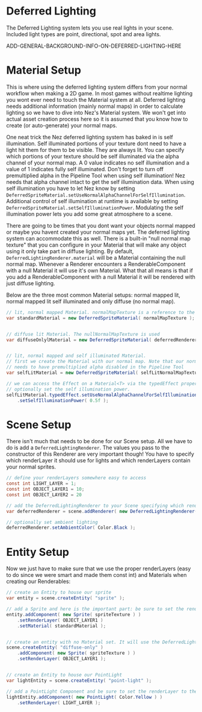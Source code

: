 Deferred Lighting
==========
The Deferred Lighting system lets you use real lights in your scene. Included light types are point, directional, spot and area lights.

ADD-GENERAL-BACKGROUND-INFO-ON-DEFERRED-LIGHTING-HERE


Material Setup
==========
This is where using the deferred lighting system differs from your normal workflow when making a 2D game. In most games without realtime lighting you wont ever need to touch the Material system at all. Deferred lighting needs additional information (mainly normal maps) in order to calculate lighting so we have to dive into Nez's Material system. We won't get into actual asset creation process here so it is assumed that you know how to create (or auto-generate) your normal maps.

One neat trick the Nez deferred lighting system has baked in is self illumination. Self illuminated portions of your texture dont need to have a light hit them for them to be visible. They are always lit. You can specify which portions of your texture should be self illuminated via the alpha channel of your normal map. A 0 value indicates no self illumination and a value of 1 indicates fully self illuminated. Don't forget to turn off premultiplied alpha in the Pipeline Tool when using self illumination! Nez needs that alpha channel intact to get the self illumination data. When using self illumination you have to let Nez know by setting `DeferredSpriteMaterial.setUseNormalAlphaChannelForSelfIllumination`. Additional control of self illumination at runtime is available by setting `DeferredSpriteMaterial.setSelfIlluminationPower`. Modulating the self illumination power lets you add some great atmosphere to a scene.

There are going to be times that you dont want your objects normal mapped or maybe you havent created your normal maps yet. The deferred lighting system can accommodate this as well. There is a built-in "null normal map texture" that you can configure in your Material that will make any object using it only take part in diffuse lighting. By default, `DeferredLightingRenderer.material` will be a Material containing the null normal map. Whenever a Renderer encounters a RenderableComponent with a null Material it will use it's own Material. What that all means is that if you add a RenderableComponent with a null Material it will be rendered with just diffuse lighting.

Below are the three most common Material setups: normal mapped lit, normal mapped lit self illuminated and only diffuse (no normal map).

```cs
// lit, normal mapped Material. normalMapTexture is a reference to the Texture2D that contains your normal map.
var standardMaterial = new DeferredSpriteMaterial( normalMapTexture );


// diffuse lit Material. The nullNormalMapTexture is used
var diffuseOnlylMaterial = new DeferredSpriteMaterial( deferredRenderer.nullNormalMapTexture );


// lit, normal mapped and self illuminated Material.
// first we create the Material with our normal map. Note that our normal map should have an alpha channel for the self illumination and it
// needs to have premultiplied alpha disabled in the Pipeline Tool
var selfLitMaterial = new DeferredSpriteMaterial( selfLitNormalMapTexture );

// we can access the Effect on a Material<T> via the typedEffect property. We need to tell the Effect that we want self illumination and
// optionally set the self illumination power.
selfLitMaterial.typedEffect.setUseNormalAlphaChannelForSelfIllumination( true )
	.setSelfIlluminationPower( 0.5f );
```



Scene Setup
==========
There isn't much that needs to be done for our Scene setup. All we have to do is add a `DeferredLightingRenderer`. The values you pass to the constructor of this Renderer are very important though! You have to specify which renderLayer it should use for lights and which renderLayers contain your normal sprites.

```cs
// define your renderLayers somewhere easy to access
const int LIGHT_LAYER = 1;
const int OBJECT_LAYER1 = 10;
const int OBJECT_LAYER2 = 20

// add the DeferredLightingRenderer to your Scene specifying which renderLayer contains your lights and an arbitrary number of renderLayers for it to render
var deferredRenderer = scene.addRenderer( new DeferredLightingRenderer( 0, LIGHT_LAYER, OBJECT_LAYER1, OBJECT_LAYER2 ) );

// optionally set ambient lighting
deferredRenderer.setAmbientColor( Color.Black );
```


Entity Setup
==========
Now we just have to make sure that we use the proper renderLayers (easy to do since we were smart and made them const int) and Materials when creating our Renderables:

```cs
// create an Entity to house our sprite
var entity = scene.createEntity( "sprite" );

// add a Sprite and here is the important part: be sure to set the renderLayer and material
entity.addComponent( new Sprite( spriteTexture ) )
	.setRenderLayer( OBJECT_LAYER1 )
	.setMaterial( standardMaterial );


// create an entity with no Material set. It will use the DeferredLightingRenderer.material which is diffuse only be default
scene.createEntity( "diffuse-only" )
	.addComponent( new Sprite( spriteTexture ) )
	.setRenderLayer( OBJECT_LAYER1 );


// create an Entity to house our PointLight
var lightEntity = scene.createEntity( "point-light" );

// add a PointLight Component and be sure to set the renderLayer to the lights layer!
lightEntity.addComponent( new PointLight( Color.Yellow ) )
	.setRenderLayer( LIGHT_LAYER );
```

